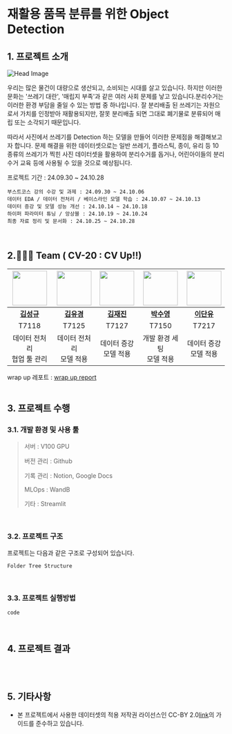 # 재활용 품목 분류를 위한 Object Detection

## 1. 프로젝트 소개

![Head Image](링크)

우리는 많은 물건이 대량으로 생산되고, 소비되는 시대를 살고 있습니다. 하지만 이러한 문화는 '쓰레기 대란', '매립지 부족'과 같은 여러 사회 문제를 낳고 있습니다.분리수거는 이러한 환경 부담을 줄일 수 있는 방법 중 하나입니다. 잘 분리배출 된 쓰레기는 자원으로서 가치를 인정받아 재활용되지만, 잘못 분리배출 되면 그대로 폐기물로 분류되어 매립 또는 소각되기 때문입니다.

따라서 사진에서 쓰레기를 Detection 하는 모델을 만들어 이러한 문제점을 해결해보고자 합니다. 문제 해결을 위한 데이터셋으로는 일반 쓰레기, 플라스틱, 종이, 유리 등 10 종류의 쓰레기가 찍힌 사진 데이터셋을 활용하여 분리수거를 돕거나, 어린아이들의 분리수거 교육 등에 사용될 수 있을 것으로 예상됩니다.

프로젝트 기간 : 24.09.30 ~ 24.10.28

```
부스트코스 강의 수강 및 과제 : 24.09.30 ~ 24.10.06
데이터 EDA / 데이터 전처리 / 베이스라인 모델 학습 : 24.10.07 ~ 24.10.13
데이터 증강 및 모델 성능 개선 : 24.10.14 ~ 24.10.18
하이퍼 파라미터 튜닝 / 앙상블 : 24.10.19 ~ 24.10.24
최종 자료 정리 및 문서화 : 24.10.25 ~ 24.10.28
```
<br/>

## 2.🧑‍🤝‍🧑 Team ( CV-20 : CV Up!!)

<div align=center>

|<img src="https://avatars.githubusercontent.com/kaeh3403" width="80"> |<img src="https://avatars.githubusercontent.com/sweetpotato15" width="80">|<img src="https://avatars.githubusercontent.com/jeajin" width='80'>|<img src="https://avatars.githubusercontent.com/SuyoungPark11" width='80'>|<img src="https://avatars.githubusercontent.com/uddaniiii" width='80'>|
|:---:|:---:|:---:|:---:|:---:|
|[**김성규**](https://github.com/kaeh3403) | [**김유경**](https://github.com/sweetpotato15) | [**김재진**](https://github.com/jeajin) | [**박수영**](https://github.com/SuyoungPark11) | [**이단유**](https://github.com/uddaniiii)
|T7118|T7125|T7127|T7150|T7217|
|데이터 전처리<br>협업 툴 관리|데이터 전처리<br>모델 적용|데이터 증강<br>모델 적용| 개발 환경 세팅<br>모델 적용|데이터 증강<br>모델 적용|데이터셋 분석<br>모델 적용

</div>

wrap up 레포트 : [wrap up report](링크)
<br/>
<br/>

## 3. 프로젝트 수행 

### 3.1. 개발 환경 및 사용 툴
> 서버      : V100 GPU
>
> 버전 관리 : Github
> 
> 기록 관리 : Notion, Google Docs
>
> MLOps    : WandB 
>
> 기타      : Streamlit 

<br/>

### 3.2. 프로젝트 구조
프로젝트는 다음과 같은 구조로 구성되어 있습니다. 
```
Folder Tree Structure 
```

<br/>

### 3.3. 프로젝트 실행방법

```
code
```

<br/>

## 4. 프로젝트 결과 



<br/>
<br/>

## 5. 기타사항

- 본 프로젝트에서 사용한 데이터셋의 적용 저작권 라이선스인 CC-BY 2.0[link](https://creativecommons.org/licenses/by/2.0/kr/)의 가이드를 준수하고 있습니다.

